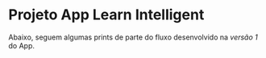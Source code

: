 # Projeto App Learn Intelligent

Abaixo, seguem algumas prints de parte do fluxo desenvolvido na *versão 1* do App.